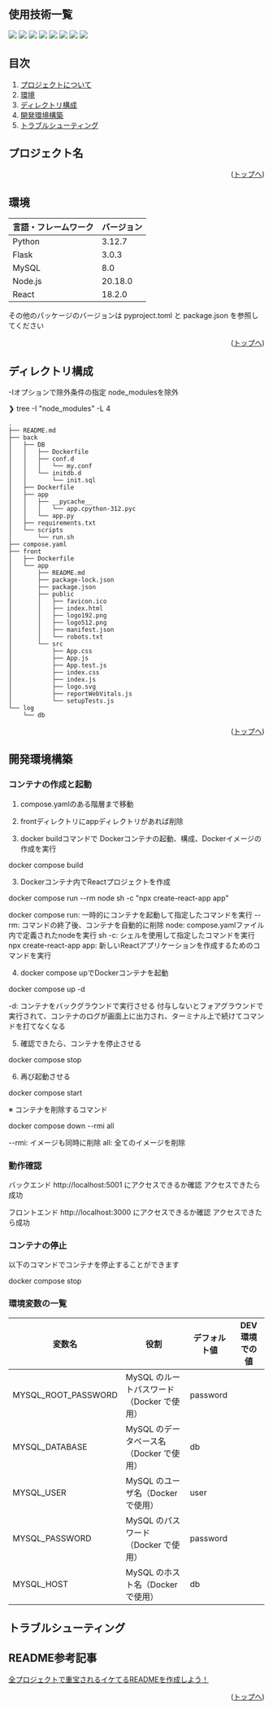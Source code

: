 <div id="top"></div>

## 使用技術一覧

<!-- シールド一覧 -->
<!-- 該当するプロジェクトの中から任意のものを選ぶ-->
<p style="display: inline">
  <!-- フロントエンドのフレームワーク一覧 -->
  <img src="https://img.shields.io/badge/-Node.js-000000.svg?logo=node.js&style=for-the-badge">
  <img src="https://img.shields.io/badge/-React-20232A?style=for-the-badge&logo=react&logoColor=61DAFB">
  <!-- バックエンドのフレームワーク一覧 -->
  <img src="https://img.shields.io/badge/-Flask-000000.svg?logo=Flask&style=for-the-badge">
  <!-- バックエンドの言語一覧 -->
  <img src="https://img.shields.io/badge/-Python-F2C63C.svg?logo=python&style=for-the-badge">
  <!-- ミドルウェア一覧 -->
  <img src="https://img.shields.io/badge/-MySQL-4479A1.svg?logo=mysql&style=for-the-badge&logoColor=white">
  <!-- インフラ一覧 -->
  <img src="https://img.shields.io/badge/-Docker-1488C6.svg?logo=docker&style=for-the-badge">
  <img src="https://img.shields.io/badge/-githubactions-FFFFFF.svg?logo=github-actions&style=for-the-badge">
  <img src="https://img.shields.io/badge/-Amazon%20aws-232F3E.svg?logo=amazon-aws&style=for-the-badge">
</p>

## 目次

1. [プロジェクトについて](#プロジェクトについて)
2. [環境](#環境)
3. [ディレクトリ構成](#ディレクトリ構成)
4. [開発環境構築](#開発環境構築)
5. [トラブルシューティング](#トラブルシューティング)

<!-- READMEの作成方法のドキュメントのリンク -->

<!-- Dockerfileのドキュメントのリンク -->

<!-- プロジェクト名を記載 -->

## プロジェクト名


<!-- プロジェクトについて -->

<p align="right">(<a href="#top">トップへ</a>)</p>

## 環境

<!-- 言語、フレームワーク、ミドルウェア、インフラの一覧とバージョンを記載 -->

| 言語・フレームワーク     | バージョン |
| --------------------- | ---------- |
| Python                | 3.12.7     |
| Flask                 | 3.0.3      |
| MySQL                 | 8.0        |
| Node.js               | 20.18.0    |
| React                 | 18.2.0     |

その他のパッケージのバージョンは pyproject.toml と package.json を参照してください

<p align="right">(<a href="#top">トップへ</a>)</p>

## ディレクトリ構成

<!-- Treeコマンドを使ってディレクトリ構成を記載 -->
-Iオプションで除外条件の指定
node_modulesを除外

❯ tree  -I "node_modules" -L 4

```plaintext
.
├── README.md
├── back
│   ├── DB
│   │   ├── Dockerfile
│   │   ├── conf.d
│   │   │   └── my.conf
│   │   └── initdb.d
│   │       └── init.sql
│   ├── Dockerfile
│   ├── app
│   │   ├── __pycache__
│   │   │   └── app.cpython-312.pyc
│   │   └── app.py
│   ├── requirements.txt
│   └── scripts
│       └── run.sh
├── compose.yaml
├── front
│   ├── Dockerfile
│   └── app
│       ├── README.md
│       ├── package-lock.json
│       ├── package.json
│       ├── public
│       │   ├── favicon.ico
│       │   ├── index.html
│       │   ├── logo192.png
│       │   ├── logo512.png
│       │   ├── manifest.json
│       │   └── robots.txt
│       └── src
│           ├── App.css
│           ├── App.js
│           ├── App.test.js
│           ├── index.css
│           ├── index.js
│           ├── logo.svg
│           ├── reportWebVitals.js
│           └── setupTests.js
└── log
    └── db
```

<p align="right">(<a href="#top">トップへ</a>)</p>

## 開発環境構築

<!-- コンテナの作成方法、パッケージのインストール方法など、開発環境構築に必要な情報を記載 -->

### コンテナの作成と起動

1. compose.yamlのある階層まで移動

2. frontディレクトリにappディレクトリがあれば削除

2. docker buildコマンドで Dockerコンテナの起動、構成、Dockerイメージの作成を実行

docker compose build

3. Dockerコンテナ内でReactプロジェクトを作成

docker compose run --rm node sh -c "npx create-react-app app"

docker compose run: 一時的にコンテナを起動して指定したコマンドを実行
--rm: コマンドの終了後、コンテナを自動的に削除
node: compose.yamlファイル内で定義されたnodeを実行
sh -c: シェルを使用して指定したコマンドを実行
npx create-react-app app: 新しいReactアプリケーションを作成するためのコマンドを実行

4. docker compose upでDockerコンテナを起動

docker compose up -d

-d: コンテナをバックグラウンドで実行させる
    付与しないとフォアグラウンドで実行されて、コンテナのログが画面上に出力され、ターミナル上で続けてコマンドを打てなくなる

5. 確認できたら、コンテナを停止させる

docker compose stop

6. 再び起動させる

docker compose start

※ コンテナを削除するコマンド

docker compose down --rmi all

--rmi: イメージも同時に削除
all: 全てのイメージを削除

### 動作確認

バックエンド
http://localhost:5001 にアクセスできるか確認
アクセスできたら成功

フロントエンド
http://localhost:3000 にアクセスできるか確認
アクセスできたら成功


### コンテナの停止

以下のコマンドでコンテナを停止することができます

docker compose stop

### 環境変数の一覧

| 変数名                 | 役割                                      | デフォルト値                       | DEV 環境での値                           |
| ---------------------- | ----------------------------------------- | ---------------------------------- | ---------------------------------------- |
| MYSQL_ROOT_PASSWORD    | MySQL のルートパスワード（Docker で使用） | password                           |                                          |
| MYSQL_DATABASE         | MySQL のデータベース名（Docker で使用）   | db                                 |                                          |
| MYSQL_USER             | MySQL のユーザ名（Docker で使用）         | user                               |                                          |
| MYSQL_PASSWORD         | MySQL のパスワード（Docker で使用）       | password                           |                                          |
| MYSQL_HOST             | MySQL のホスト名（Docker で使用）         | db                                 |                                          |


## トラブルシューティング

## README参考記事
[全プロジェクトで重宝されるイケてるREADMEを作成しよう！](https://qiita.com/shun198/items/c983c713452c041ef787)


<p align="right">(<a href="#top">トップへ</a>)</p>